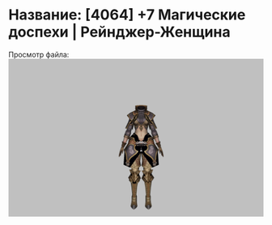 # Название: [4064] +7 Магические доспехи | Рейнджер-Женщина

Просмотр файла:
![p030002.png](p030002.png)